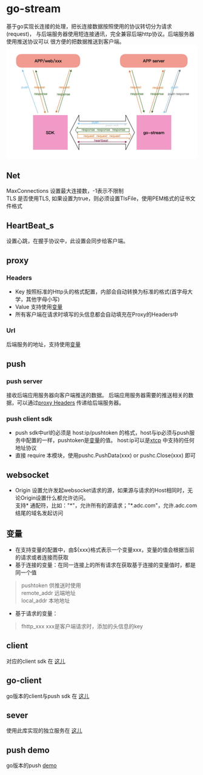 # go-stream
基于go实现长连接的处理，把长连接数据按照使用的协议转切分为请求(request)，
与后端服务器使用短连接通讯，完全兼容后端http协议。后端服务器使用推送协议可以
很方便的把数据推送到客户端。   
![逻辑图](logic.jpg)  
  
   
## Net  
MaxConnections 设置最大连接数，-1表示不限制  
TLS 是否使用TLS, 如果设置为true，则必须设置TlsFile，使用PEM格式的证书文件格式  
  
## HeartBeat_s 
设置心跳，在握手协议中，此设置会同步给客户端。

## proxy   
### <a name="proxyHeaders"></a>Headers   
* Key 按照标准的Http头的格式配置，内部会自动转换为标准的格式(首字母大学，其他字母小写)  
* Value 支持使用[变量](#var)
* 所有客户端在请求时填写的头信息都会自动填充在Proxy的Headers中
### Url
后端服务的地址，支持使用[变量](#var)

## push
### push server
接收后端应用服务器向客户端推送的数据。
后端应用服务器需要的推送相关的数据，可以通过[proxy Headers](#proxyHeaders) 
传递给后端服务器。
### push client sdk
* push sdk中url的必须是 host:ip/pushtoken 的格式，host与ip必须与push服务中配置的一样，pushtoken是[变量](#var)的值。
  host:ip可以是[xtcp](https://github.com/xpwu/go-xnet) 中支持的任何地址协议
* 直接 require 本模块，使用pushc.PushData(xxx) or pushc.Close(xxx) 即可

## websocket
* Origin 设置允许发起websocket请求的源，如果源与请求的Host相同时，无论Origin设置什么都允许访问。  
支持* 通配符，比如："*"，允许所有的源请求；"\*.adc.com"，允许.adc.com结尾的域名发起访问


## <a name="var"></a>变量
* 在支持变量的配置中，由${xxx}格式表示一个变量xxx，变量的值会根据当前的请求或者连接而获取
* 基于连接的变量：在同一连接上的所有请求在获取基于连接的变量值时，都是同一个值  
> pushtoken 供推送时使用  
 remote_addr 远端地址  
 local_addr 本地地址
* 基于请求的变量：  
> fhttp_xxx xxx是客户端请求时，添加的头信息的key


## client
对应的client sdk 在 [这儿](https://github.com/xpwu/streamclient) 

## go-client
go版本的client与push sdk 在 [这儿](https://github.com/xpwu/go-streamclient)

## sever
使用此库实现的独立服务在 [这儿](https://github.com/xpwu/streamserver)

## push demo
go版本的push [demo](https://github.com/xpwu/go-pushdemo) 